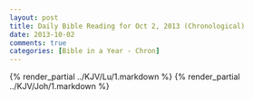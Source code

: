 ```yaml
---
layout: post
title: Daily Bible Reading for Oct 2, 2013 (Chronological)
date: 2013-10-02
comments: true
categories: [Bible in a Year - Chron]
---
```

{% render_partial ../KJV/Lu/1.markdown %}
{% render_partial ../KJV/Joh/1.markdown %}
